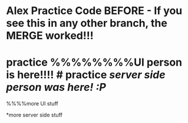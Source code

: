 # Alex Practice Code BEFORE - If you see this in any other branch, the MERGE worked!!!


# practice  %%%%%%%%UI person is here!!!! # practice ***server side person was here! :P***



%%%%more UI stuff





*more server side stuff

